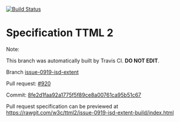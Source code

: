 [![Build Status](https://travis-ci.org/w3c/ttml2.svg?branch=issue-0919-isd-extent)](https://travis-ci.org/w3c/ttml2)


# Specification TTML 2


Note:


This branch was automatically built by Travis CI. <b>DO NOT EDIT</b>.


 Branch [issue-0919-isd-extent](https://github.com/w3c/ttml2/tree/issue-0919-isd-extent)


 Pull request: [#920](https://github.com/w3c/ttml2/pull/920)


 Commit: [8fe2d1faa92a1775f5f89ce8a00761ca95b51c67](https://github.com/w3c/ttml2/commit/8fe2d1faa92a1775f5f89ce8a00761ca95b51c67)

Pull request specification can be previewed at https://rawgit.com/w3c/ttml2/issue-0919-isd-extent-build/index.html



